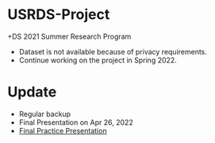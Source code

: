# USRDS-Project
+DS 2021 Summer Research Program
- Dataset is not available because of privacy requirements.
- Continue working on the project in Spring 2022.

# Update
- Regular backup
- Final Presentation on Apr 26, 2022
- [Final Practice Presentation](https://duke.zoom.us/rec/share/S_B-IF0zBG6JettlUBAT6GRU80sr7yi9UXDRBVlcFudYKLpvb8fBr8FbG3MBWSk.L4Rt7Z6d136ZSslM?startTime=1650947110000 )
